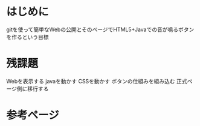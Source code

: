 # はじめに

gitを使って簡単なWebの公開とそのページでHTML5+Javaでの音が鳴るボタンを作るという目標

# 残課題

Webを表示する
javaを動かす
CSSを動かす
ボタンの仕組みを組み込む
正式ページ側に移行する

# 参考ページ

